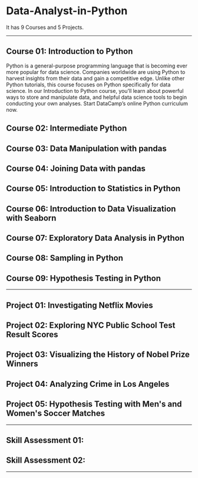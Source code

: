 # Data-Analyst-in-Python

It has 9 Courses and 5 Projects.

---

## Course 01: Introduction to Python

Python is a general-purpose programming language that is becoming ever more popular for data science. Companies worldwide are using Python to harvest insights from their data and gain a competitive edge. Unlike other Python tutorials, this course focuses on Python specifically for data science. In our Introduction to Python course, you’ll learn about powerful ways to store and manipulate data, and helpful data science tools to begin conducting your own analyses. Start DataCamp’s online Python curriculum now.

## Course 02: Intermediate Python

## Course 03: Data Manipulation with pandas

## Course 04: Joining Data with pandas

## Course 05: Introduction to Statistics in Python

## Course 06: Introduction to Data Visualization with Seaborn

## Course 07: Exploratory Data Analysis in Python

## Course 08: Sampling in Python

## Course 09: Hypothesis Testing in Python

---

## Project 01: Investigating Netflix Movies

## Project 02: Exploring NYC Public School Test Result Scores

## Project 03: Visualizing the History of Nobel Prize Winners

## Project 04: Analyzing Crime in Los Angeles

## Project 05: Hypothesis Testing with Men's and Women's Soccer Matches

---

## Skill Assessment 01:

## Skill Assessment 02:

---
